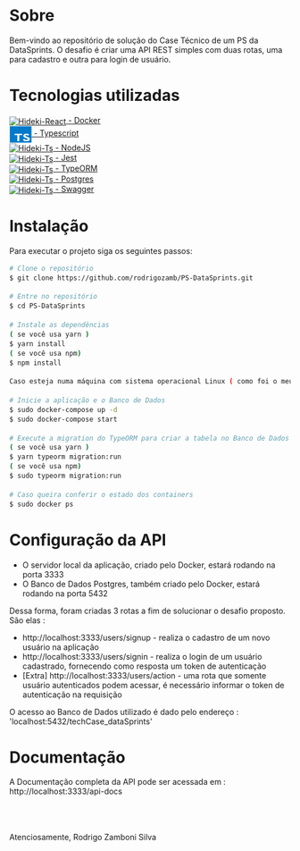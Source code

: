 


#
# Sobre

Bem-vindo ao repositório de solução do Case Técnico de um PS da DataSprints. O desafio é criar uma API REST simples com duas rotas, uma para cadastro e outra para login de usuário. 


# Tecnologias utilizadas
 <a href="https://www.docker.com/"><img align="center" alt="Hideki-React" height="30" width="34" src="https://img.icons8.com/color/480/docker.png"> - Docker</a><br/>
<a href="https://www.typescriptlang.org/"><img align="center" alt="Hideki-Ts" height="30" width="40" src="https://raw.githubusercontent.com/devicons/devicon/master/icons/typescript/typescript-plain.svg"> - Typescript</a><br/>
<a href="https://nodejs.org/en/"><img align="center" alt="Hideki-Ts" height="30" width="40" src="https://img.icons8.com/color/480/nodejs.png"> - NodeJS</a><br/>
<a href="https://jestjs.io/pt-BR/"><img align="center" alt="Hideki-Ts" height="30" width="40" src="https://camo.githubusercontent.com/62089edec0ee40bb26b3bf5f973b14d7f8e4b4e942f115cde5b9a5f9c0ca3382/687474703a2f2f7365656b6c6f676f2e636f6d2f696d616765732f4a2f6a6573742d6c6f676f2d463939303145424246372d7365656b6c6f676f2e636f6d2e706e67"> - Jest</a><br/>
<a href="https://nodejs.org/en/"><img align="center" alt="Hideki-Ts" height="30" width="40" src="https://avatars.githubusercontent.com/u/20165699?s=200&v=4"> - TypeORM</a><br/>
<a href="https://www.postgresql.org/"><img align="center" alt="Hideki-Ts" height="30" width="40" src="https://img.icons8.com/color/480/postgresql.png"> - Postgres</a><br/>
<a href="https://swagger.io/"><img align="center" alt="Hideki-Ts" height="30" width="40" src="https://avatars0.githubusercontent.com/u/7658037?v=3&s=200"> - Swagger</a><br/>

# Instalação
Para executar o projeto siga os seguintes passos:<br/>
```bash
# Clone o repositório
$ git clone https://github.com/rodrigozamb/PS-DataSprints.git

# Entre no repositório
$ cd PS-DataSprints

# Instale as dependências
( se você usa yarn )
$ yarn install
( se você usa npm)
$ npm install

Caso esteja numa máquina com sistema operacional Linux ( como foi o meu caso ), lembre-se de usar o comando sudo.

# Inicie a aplicação e o Banco de Dados
$ sudo docker-compose up -d
$ sudo docker-compose start

# Execute a migration do TypeORM para criar a tabela no Banco de Dados
( se você usa yarn )
$ yarn typeorm migration:run
( se você usa npm)
$ sudo typeorm migration:run

# Caso queira conferir o estado dos containers
$ sudo docker ps
```
# Configuração da API
- O servidor local da aplicação, criado pelo Docker, estará rodando na porta 3333<br/>
- O Banco de Dados Postgres, também criado pelo Docker, estará rodando na porta 5432<br/>

Dessa forma, foram criadas 3 rotas a fim de solucionar o desafio proposto.<br/>
São elas :<br/>
 - http://localhost:3333/users/signup - realiza o cadastro de um novo usuário na aplicação <br/>
 - http://localhost:3333/users/signin - realiza o login de um usuário cadastrado, fornecendo como resposta um token de autenticação<br/>
 - [Extra] http://localhost:3333/users/action - uma rota que somente usuário autenticados podem acessar, é necessário informar o token de autenticação na requisição<br/>

O acesso ao Banco de Dados utilizado é dado pelo endereço : 'localhost:5432/techCase_dataSprints'

# Documentação
A Documentação completa da API pode ser acessada em :<br/>
http://localhost:3333/api-docs <br/>

<br/>
<br/>
<br/>
Atenciosamente, Rodrigo Zamboni Silva
